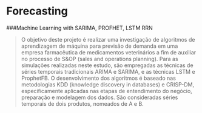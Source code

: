 # Forecasting
###Machine Learning with SARIMA, PROFHET, LSTM RRN

[//]:<> (Obejtivo do Projeto)

> O objetivo deste projeto é realizar uma investigação de 
> algoritmos de aprendizagem de máquina para previsão de demanda 
> em uma empresa farmacêutica de medicamentos veterinários a fim de
> auxiliar no processo de S&OP (sales and operations planning). 
> Para as simulações realizadas neste estudo, são empregadas as
> técnicas de séries temporais tradicionais ARIMA e SARIMA, e as 
> técnicas LSTM e ProphetFB. O desenvolvimento dos algoritmos é baseado 
> nas metodologias KDD (knowledge discovery in databases) e CRISP-DM, 
> especificamente aplicadas nas etapas de entendimento do negócio, 
> preparação e modelagem dos dados. 
> São consideradas séries temporais de dois produtos, nomeados de A e B.
 

